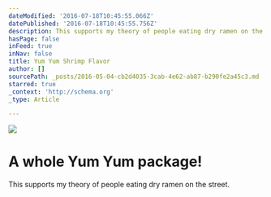 ```yaml
---
dateModified: '2016-07-18T10:45:55.066Z'
datePublished: '2016-07-18T10:45:55.756Z'
description: This supports my theory of people eating dry ramen on the street.
hasPage: false
inFeed: true
inNav: false
title: Yum Yum Shrimp Flavor
author: []
sourcePath: _posts/2016-05-04-cb2d4035-3cab-4e62-ab87-b290fe2a45c3.md
starred: true
_context: 'http://schema.org'
_type: Article

---
```

![](https://the-grid-user-content.s3-us-west-2.amazonaws.com/8aae945f-07f7-43ac-a996-db25a9f12722.jpg)

# A whole Yum Yum package!

This supports my theory of people eating dry ramen on the street.